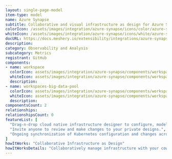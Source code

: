 ```yaml
---
layout: single-page-model
item-type: model
name: Azure Synapse
subtitle: Collaborative and visual infrastructure as design for Azure Synapse
colorIcon: /assets/images/integration/azure-synapse/icons/color/azure-synapse-color.svg
whiteIcon: /assets/images/integration/azure-synapse/icons/white/azure-synapse-white.svg
docURL: https://docs.meshery.io/extensibility/integrations/azure-synapse
description: 
category: Observability and Analysis
subcategory: Metrics
registrant: GitHub
components: 
- name: workspace
  colorIcon: assets/images/integration/azure-synapse/components/workspace/icons/color/workspace-color.svg
  whiteIcon: assets/images/integration/azure-synapse/components/workspace/icons/white/workspace-white.svg
  description: 
- name: workspaces-big-data-pool
  colorIcon: assets/images/integration/azure-synapse/components/workspaces-big-data-pool/icons/color/workspaces-big-data-pool-color.svg
  whiteIcon: assets/images/integration/azure-synapse/components/workspaces-big-data-pool/icons/white/workspaces-big-data-pool-white.svg
  description: 
componentsCount: 2
relationships: 
relationshipsCount: 0
featureList: [
  "Drag-n-drop cloud native infrastructure designer to configure, model, and deploy your workloads.",
  "Invite anyone to review and make changes to your private designs.",
  "Ongoing synchronization of Kubernetes configuration and changes across any number of clusters."
]
howItWorks: "Collaborative Infrastructure as Design"
howItWorksDetails: "Collaboratively manage infrastructure with your coworkers synchronously sharing the same designs."
---
```

